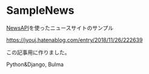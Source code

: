 # SampleNews

[NewsAPI](https://newsapi.org/)を使ったニュースサイトのサンプル

https://jyouj.hatenablog.com/entry/2018/11/26/222639

この記事用に作りました。

Python&Django, Bulma
